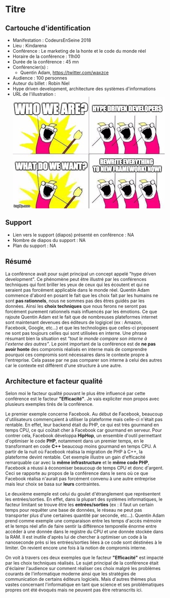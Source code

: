 # Titre

## Cartouche d'identification

 - Manifestation : CodeursEnSeine 2018
 - Lieu : Kindarena
 - Conférence : Le marketing de la honte et le code du monde réel 
 - Horaire de la conférence : 11h00
 - Durée de la conférence : 45 mn
 - Conférencier(s) :
   - Quentin Adam, https://twitter.com/waxzce
 - Audience : 100 personnes
 - Auteur du billet : Robin Niel
 - Hype driven development, architecture des systèmes d'informations
 - URL de l'illustration : ![Image illustrant "hype driven development"](illustration.png)


## Support
 - Lien vers le support (diapos) présenté en conférence : NA
 - Nombre de diapos du support : NA
 - Plan du support : NA

## Résumé

La conférence avait pour sujet principal un concept appelé "hype driven development". Ce phénomène peut être illustré par les conférences techniques qui font briller les yeux de ceux qui les écoutent et qui ne seraient pas forcément applicable dans le monde réel. Quentin Adam commence d'abord en posant le fait que les choix fait par les humains ne sont **pas rationnels**, nous ne sommes pas des êtres guidés par les données. Ainsi les **choix techniques** que nous ferons ne seront pas forcément purement rationnels mais influencés par les émotions. Ce que rajoute Quentin Adam est le fait que de nombreuses plateformes internet sont maintenant devenues des éditeurs de logigicel (ex : Amazon, Facebook, Google, etc...) et que les technologies que celles-ci proposent ne sont pas toujours celles qui sont utilisées en interne. Une phrase résumant bien la situation est *"tout le monde compare son interne à l'externe des autres"*. Le point important de la conférence est de **ne pas avoir honte** des compromis réalisés en interne mais de comprendre pourquoi ces compromis sont nécessaires dans le contexte propre à l'entreprise. Cela passe par ne pas comparer son interne à celui des autres car le contexte est différent d'une structure à une autre. 

## Architecture et facteur qualité
 
Selon moi le facteur qualité pouvant le plus être influencé par cette conférence est le facteur **"Efficacité"**. Je vais expliciter mon propos avec plusieurs exemples tirés de la conférence.

Le premier exemple concerne Facebook. Au début de Facebook, beaucoup d'utilisateurs commençaient à utiliser la plateforme mais celle-ci n'était pas rentable. En effet, leur backend était du PHP, ce qui est très gourmand en temps CPU, ce qui coûtait cher à Facebook car gourmand en serveur. Pour contrer cela, Facebook développa **HipHop**, un ensemble d'outil permettant d'optimiser le code **PHP**, notamment dans un premier temps, en le transformant en code **C++** beaucoup moins gourmand en temps CPU. A partir de la nuit où Facebook réalisa la migration de PHP à C++, la plateforme devint rentable. Cet exemple illustre un gain d'efficacité remarquable car avec la **même infrastructure** et le **même code PHP**, Facebook a réussi à économiser beaucoup de temps CPU et donc d'argent. Ceci se rapporte au propos de la conférence dans le sens où ce que Facebook réalisa n'aurait pas forcément convenu à une autre entreprise mais leur choix se basa sur **leurs** contraintes.

Le deuxième exemple est celui du goulet d'étranglement que représentent les entrées/sorties. En effet, dans la plupart des systèmes informatiques, le facteur limitant se trouve être les **entrées/sorties** (ex : il faut un certain temps pour requêter une base de données, le réseau ne peut pas transporter plus d'une certaines quantité par seconde, etc...). Quentin Adam prend comme exemple une comparaison entre les temps d'accès mémoire et le temps réel afin de faire sentir la différence temporelle énorme entre accéder à une donnée dans le registre du CPU et une donnée stockée dans la RAM. Il est inutile d'après lui de chercher à optimiser un code à la nanoseconde près si les entrées/sorties liées à ce code sont déstinées à le limiter. On revient encore une fois à la notion de compromis interne.

On voit à travers ces deux exemples que le facteur **"Efficacité"** est impacté par les choix techniques réalisés. Le sujet principal de la conférence était d'éclairer l'audience sur comment réaliser ces choix malgré les problèmes courants de l'informatique moderne ainsi que les stratégies de communication de certains éditeurs logiciels. Mais d'autres thèmes plus vastes concernant l'informatique en tant que science et ses problématiques propres ont été évoqués mais ne peuvent pas être retranscrits ici. 
